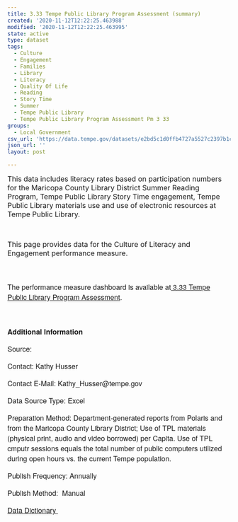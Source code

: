 ```yaml
---
title: 3.33 Tempe Public Library Program Assessment (summary)
created: '2020-11-12T12:22:25.463988'
modified: '2020-11-12T12:22:25.463995'
state: active
type: dataset
tags:
  - Culture
  - Engagement
  - Families
  - Library
  - Literacy
  - Quality Of Life
  - Reading
  - Story Time
  - Summer
  - Tempe Public Library
  - Tempe Public Library Program Assessment Pm 3 33
groups:
  - Local Government
csv_url: 'https://data.tempe.gov/datasets/e2bd5c1d0ffb4727a5527c2397b1c938_0.csv'
json_url: ''
layout: post

---
```

<p style=''><p style=''><font><span style='font-size:16px;'>This data includes literacy rates based on participation numbers for the Maricopa County Library District Summer Reading Program, Tempe Public Library Story Time engagement, Tempe Public Library materials use and use of electronic resources at Tempe Public Library.</span></font></p><p style=''><font><span style='font-size:16px;'><br /></span></font></p><p style=''><font><span style='font-size:16px;'>This page provides data for the Culture of Literacy and Engagement performance measure.</span></font></p></p><p style='font-family:&quot;Avenir Next W01&quot;, &quot;Avenir Next W00&quot;, &quot;Avenir Next&quot;, Avenir, &quot;Helvetica Neue&quot;, sans-serif; font-size:16px;'><br /></p><p style='font-family:&quot;Avenir Next W01&quot;, &quot;Avenir Next W00&quot;, &quot;Avenir Next&quot;, Avenir, &quot;Helvetica Neue&quot;, sans-serif; font-size:16px;'>The performance measure dashboard is available at<a href='https://quality-of-life-tempegov.hub.arcgis.com/pages/culture-of-literacy-and-engagement' rel='nofollow ugc' target='_blank'> 3.33 Tempe Public Library Program Assessment</a>.</p><p style='font-family:&quot;Avenir Next W01&quot;, &quot;Avenir Next W00&quot;, &quot;Avenir Next&quot;, Avenir, &quot;Helvetica Neue&quot;, sans-serif; font-size:16px;'><br /></p><p style='font-family:&quot;Avenir Next W01&quot;, &quot;Avenir Next W00&quot;, &quot;Avenir Next&quot;, Avenir, &quot;Helvetica Neue&quot;, sans-serif; font-size:16px;'><b>Additional Information</b></p><p style='font-family:&quot;Avenir Next W01&quot;, &quot;Avenir Next W00&quot;, &quot;Avenir Next&quot;, Avenir, &quot;Helvetica Neue&quot;, sans-serif; font-size:16px;'><font style='font-family:inherit;'>Source: <span style='font-family:inherit;'> </span></font></p><p style='font-family:&quot;Avenir Next W01&quot;, &quot;Avenir Next W00&quot;, &quot;Avenir Next&quot;, Avenir, &quot;Helvetica Neue&quot;, sans-serif; font-size:16px;'>Contact: Kathy Husser</p><p style='font-family:&quot;Avenir Next W01&quot;, &quot;Avenir Next W00&quot;, &quot;Avenir Next&quot;, Avenir, &quot;Helvetica Neue&quot;, sans-serif; font-size:16px;'>Contact E-Mail: Kathy_Husser@tempe.gov</p><p style='font-family:&quot;Avenir Next W01&quot;, &quot;Avenir Next W00&quot;, &quot;Avenir Next&quot;, Avenir, &quot;Helvetica Neue&quot;, sans-serif; font-size:16px;'><font style='font-family:inherit;'>Data Source Type: </font><font style='font-family:inherit;'>Excel</font></p><p style='font-family:&quot;Avenir Next W01&quot;, &quot;Avenir Next W00&quot;, &quot;Avenir Next&quot;, Avenir, &quot;Helvetica Neue&quot;, sans-serif; font-size:16px;'><font style='font-family:inherit;'>Preparation Method: </font><font style='font-family:inherit;'>Department-generated reports from Polaris and from the Maricopa County Library District; Use of TPL materials (physical print, audio and video borrowed) per Capita. Use of TPL cmputr sessions equals the total number of public computers utilized during open hours vs. the current Tempe population.</font></p><p style='font-family:&quot;Avenir Next W01&quot;, &quot;Avenir Next W00&quot;, &quot;Avenir Next&quot;, Avenir, &quot;Helvetica Neue&quot;, sans-serif; font-size:16px;'><font style='font-family:inherit;'>Publish Frequency: </font><font style='font-family:inherit;'>Annually</font></p><p style='font-family:&quot;Avenir Next W01&quot;, &quot;Avenir Next W00&quot;, &quot;Avenir Next&quot;, Avenir, &quot;Helvetica Neue&quot;, sans-serif; font-size:16px;'><font style='font-family:inherit;'>Publish Method: <span style='font-family:inherit;'> </span></font><font style='font-family:inherit;'>Manual</font></p><p style='font-family:&quot;Avenir Next W01&quot;, &quot;Avenir Next W00&quot;, &quot;Avenir Next&quot;, Avenir, &quot;Helvetica Neue&quot;, sans-serif; font-size:16px;'><a href='https://gis.tempe.gov/design/data-dictionary/3.33%20Tempe%20Public%20Library%20Program%20Assessment%20(summary)/' rel='nofollow ugc' target='_blank'>Data Dictionary </a><br /></p>
